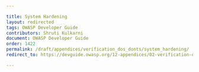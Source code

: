 ```yaml
---

title: System Hardening
layout: redirected
tags: OWASP Developer Guide
contributors: Shruti Kulkarni
document: OWASP Developer Guide
order: 1422
permalink: /draft/appendices/verification_dos_donts/system_hardening/
redirect_to: https://devguide.owasp.org/12-appendices/02-verification-dos-donts/02-system-hardening/

---
```

